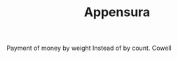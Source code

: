 ---
title: Appensura
letter: A
permalink: "/definitions/appensura.html"
body: Payment of money by weight Instead of by count. Cowell
published_at: '2018-07-07'
layout: post
---